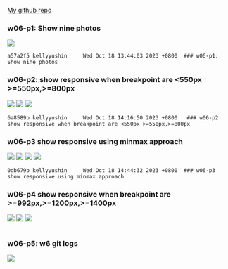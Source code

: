 
[My github repo](https://github.com/kelly20011011/1121-web-409730347.git)

### w06-p1: Show nine photos

![](w06-p1.png)

```
a57a2f5 kellyyushin     Wed Oct 18 13:44:03 2023 +0800  ### w06-p1: Show nine photos
```

### w06-p2: show responsive when breakpoint are <550px >=550px,>=800px
![](w06-p2-1.png)
![](w06-p2-2.png)
![](w06-p2-3.png)
```
6a8589b kellyyushin     Wed Oct 18 14:16:50 2023 +0800   ### w06-p2: show responsive when breakpoint are <550px >=550px,>=800px
```


### w06-p3 show responsive using minmax approach
![](w06-p3-1.png)
![](w06-p3-2.png)
![](w06-p3-3.png)
![](w06-p3-4.png)
```
0db679b kellyyushin     Wed Oct 18 14:44:32 2023 +0800  ### w06-p3 show responsive using minmax approach
```
### w06-p4 show responsive when breakpoint are >=992px,>=1200px,>=1400px
![](w06-p4-1.png)
![](w06-p4-2.png)
![](w06-p4-3.png)
```
```
### w06-p5: w6 git logs
![](w06-p2-1.png)

```
```
